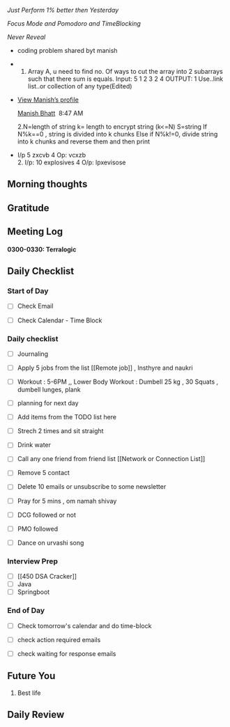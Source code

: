 *Just Perform 1% better then Yesterday*
 
 *Focus Mode and Pomodoro and TimeBlocking* 

 *Never Reveal*

- coding problem shared byt manish
-   1. Array A, u need to find no. Of ways to cut the array into 2 subarrays such that there sum is equals. Input: 5 1 2 3 2 4 OUTPUT: 1 Use..link list..or collection of any type(Edited)
    
-   [View Manish’s profile![Manish Bhatt](data:image/gif;base64,R0lGODlhAQABAIAAAAAAAP///yH5BAEAAAAALAAAAAABAAEAAAIBRAA7 "Manish Bhatt")](https://www.linkedin.com/in/manish-bhatt-310876189/)
    
    [Manish Bhatt](https://www.linkedin.com/in/manish-bhatt-310876189/)  8:47 AM
    
    2.N=length of string k= length to encrypt string (k<=N) S=string If N%k==0 , string is divided into k chunks Else if N%k!=0, divide string into k chunks and reverse them and then print
    
-   I/p 5 zxcvb 4 Op: vcxzb    
    2. I/p: 10 explosives 4 O/p: lpxevisose


## Morning thoughts

## Gratitude

## Meeting Log


#### 0300-0330: Terralogic



## Daily Checklist 

### Start of Day

- [ ] Check Email

- [ ] Check Calendar - Time Block


### Daily checklist

- [ ] Journaling
- [ ] Apply 5 jobs from the list  [[Remote job]] , Insthyre and naukri

- [ ] Workout : 5-6PM ,, Lower Body Workout : Dumbell 25 kg , 30 Squats , dumbell lunges, plank 

- [ ] planning for next day
- [ ] Add items from the TODO list here
- [ ] Strech 2 times and sit straight
- [ ] Drink water 
- [ ] Call any one friend from friend list [[Network or Connection List]]
- [ ] Remove 5 contact
- [ ] Delete 10 emails or unsubscribe to some newsletter
- [ ] Pray for 5 mins , om namah shivay
- [ ] DCG followed or not 
- [ ] PMO followed

- [ ] Dance on urvashi song 


### Interview Prep
- [ ] [[450 DSA Cracker]]
- [ ] Java 
- [ ] Springboot

### End of Day
- [ ] Check tomorrow's calendar and do time-block
- [ ] check action required emails
- [ ] check waiting for response emails 


## Future You
1. Best life 
## Daily Review  

